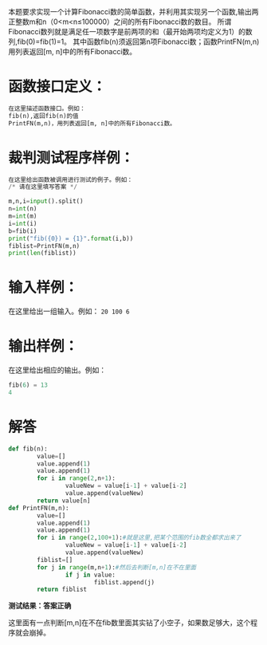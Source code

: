本题要求实现一个计算Fibonacci数的简单函数，并利用其实现另一个函数,输出两正整数m和n（0<m<n≤100000）之间的所有Fibonacci数的数目。 
所谓Fibonacci数列就是满足任一项数字是前两项的和（最开始两项均定义为1）的数列,fib(0)=fib(1)=1。
其中函数fib(n)须返回第n项Fibonacci数；函数PrintFN(m,n)用列表返回[m, n]中的所有Fibonacci数。
# 函数接口定义：
```python
在这里描述函数接口。例如：
fib(n),返回fib(n)的值
PrintFN(m,n)，用列表返回[m, n]中的所有Fibonacci数。
```
# 裁判测试程序样例：
```python
在这里给出函数被调用进行测试的例子。例如：
/* 请在这里填写答案 */

m,n,i=input().split()
n=int(n)
m=int(m)
i=int(i)
b=fib(i)
print("fib({0}) = {1}".format(i,b))
fiblist=PrintFN(m,n)
print(len(fiblist))
```
# 输入样例：
在这里给出一组输入。例如：
`20 100 6`
# 输出样例：
在这里给出相应的输出。例如：
```python
fib(6) = 13
4
```
# 解答
```python
def fib(n):
        value=[]
        value.append(1)
        value.append(1)
        for i in range(2,n+1):
                valueNew = value[i-1] + value[i-2]
                value.append(valueNew)
        return value[n]
def PrintFN(m,n):
        value=[]
        value.append(1)
        value.append(1)
        for i in range(2,100+1):#就是这里,把某个范围的fib数全都求出来了
                valueNew = value[i-1] + value[i-2]
                value.append(valueNew)
        fiblist=[]
        for j in range(m,n+1):#然后去判断[m,n]在不在里面
                if j in value:
                        fiblist.append(j)
        return fiblist
```
**测试结果：答案正确**

这里面有一点判断[m,n]在不在fib数里面其实钻了小空子，如果数足够大，这个程序就会崩掉。
